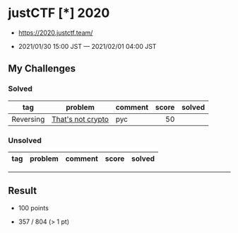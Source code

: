 # justCTF [*] 2020

* https://2020.justctf.team/

* 2021/01/30 15:00 JST — 2021/02/01 04:00 JST

## My Challenges

### Solved

| tag       | problem                               | comment | score | solved |
| --------- | ------------------------------------- | ------- | ----: | -----: |
| Reversing | [That's not crypto](Thats_not_crypto) | pyc     | 50    |        |

### Unsolved

| tag     | problem      | comment | score | solved |
| ------- | ------------ | ------- | ----: | -----: |

---

## Result

* 100 points

* 357 / 804 (> 1 pt)